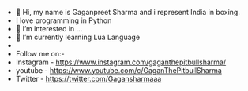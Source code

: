 - 👋 Hi, my name is Gaganpreet Sharma and i represent India in boxing.
- I love programming in Python
- 👀 I’m interested in ...
- 🌱 I’m currently learning Lua Language
- 
- Follow me on:- 
- Instagram - https://www.instagram.com/gaganthepitbullsharma/
- youtube - https://www.youtube.com/c/GaganThePitbullSharma
- Twitter - https://twitter.com/Gagansharmaaa
<!---
gaganpreetsharma000/gaganpreetsharma000 is a ✨ special ✨ repository because its `README.md` (this file) appears on your GitHub profile.
You can click the Preview link to take a look at your changes.
--->
